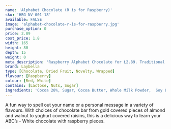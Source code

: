 ```yaml
---
name: 'Alphabet Chocolate (R is for Raspberry)'
sku: 'HBG-NV-001-18'
available: FALSE
image: 'alphabet-chocolate-r-is-for-raspberry.jpg'
purchase_option: 0
price: 2.89
cost_price: 1.8
width: 165
height: 80
depth: 15
weight: 0
meta_description: 'Raspberry Alphabet Chocolate for Ł2.89. Traditional sweet treats and more at Humbugs Confectionery Store. Specialists in satisfying your sweet tooth!'
brand: Laybella
type: [Chocolate, Dried Fruit, Novelty, Wrapped]
flavour: [Raspberry]
colour: [Red, White]
contains: [Lactose, Nuts, Sugar]
ingredients: 'Cocoa 28%, Sugar, Cocoa Butter, Whole Milk Powder,  Soy Lecithin. Flavouring: Natural Vanilla, Emulsifier, Raspberry'
---
```

A fun way to spell out your name or a personal message in a variety of flavours. With choices of chocolate bar from gold covered pieces of almond and walnut to yoghurt covered raisins, this is a delicious way to learn your ABC’s - White chocolate with raspberry pieces.